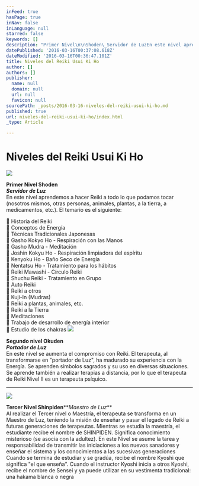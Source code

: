 ```yaml
---
inFeed: true
hasPage: true
inNav: false
inLanguage: null
starred: false
keywords: []
description: "Primer Nivel\n\nShoden\_Servidor de LuzEn este nivel aprendemos a hacer Reiki a todo lo que podamos tocar (nosotros mismos, otras \n\npersonas, animales, plantas, a la tierra, a medicamentos, etc.).\n\nEl temario es el siguiente:\_"
datePublished: '2016-03-16T00:37:08.618Z'
dateModified: '2016-03-16T00:36:47.101Z'
title: Niveles del Reiki Usui Ki Ho
author: []
authors: []
publisher:
  name: null
  domain: null
  url: null
  favicon: null
sourcePath: _posts/2016-03-16-niveles-del-reiki-usui-ki-ho.md
published: true
url: niveles-del-reiki-usui-ki-ho/index.html
_type: Article

---
```

# Niveles del Reiki Usui Ki Ho
![](https://s3-us-west-2.amazonaws.com/the-grid-img/p/33133d8dd15855dbee926989740bca3fe4d4b969.png)

**Primer Nivel
Shoden**  
**_Servidor de Luz_**  
En este nivel aprendemos a hacer Reiki a todo lo que podamos tocar (nosotros mismos, otras 
personas, animales, plantas, a la tierra, a medicamentos, etc.).
El temario es el siguiente: 

 Historia del Reiki  
 Conceptos de Energía  
 Técnicas Tradicionales Japonesas  
 Gasho Kokyo Ho - Respiración con las Manos  
 Gasho Mudra - Meditación  
 Joshin Kokyu Ho - Respiración limpiadora del espíritu  
 Kenyoku Ho - Baño Seco de Energía  
 Nentatsu Ho - Tratamiento para los hábitos  
 Reiki Mawashi - Círculo Reiki  
 Shuchu Reiki - Tratamiento en Grupo  
 Auto Reiki  
 Reiki a otros  
 Kuji-In (Mudras)  
 Reiki a plantas, animales, etc.  
 Reiki a la Tierra  
 Meditaciones  
 Trabajo de desarrollo de energía interior  
 Estudio de los chakras
![](https://s3-us-west-2.amazonaws.com/the-grid-img/p/c45c5197fe6d86db88ede25f92e7d2946c9a1481.png)

**Segundo nivel
Okuden**  
_**Portador de Luz**_  
En este nivel se aumenta el compromiso con Reiki. El terapeuta, al transformarse en 
"portador de Luz", ha madurado su experiencia con la Energía.
Se aprenden símbolos sagrados y su uso en diversas situaciones. Se aprende también a 
realizar terapias a distancia, por lo que el terapeuta de Reiki Nivel II es un terapeuta 
psíquico. 

****
![](https://s3-us-west-2.amazonaws.com/the-grid-img/p/2ee22dfa75d1d4222564ffe710f1af83ad0a93b8.png)

**Tercer Nivel
Shinpiden****_Maestro de Luz_**  
Al realizar el Tercer nivel o Maestría, el terapeuta se transforma en un Maestro de Luz, 
teniendo la misión de enseñar y pasar el legado de Reiki a futuras generaciones de 
terapeutas.
Mientras se estudia la maestría, el estudiante recibe el nombre de SHINPIDEN.
Significa conocimiento misterioso (se asocia con la adultez).
En este Nivel se asume la tarea y responsabilidad de transmitir las iniciaciones a los 
nuevos sanadores y enseñar el sistema y los conocimientos a las sucesivas generaciones
Cuando se termina de estudiar y se gradúa, recibe el nombre Kyoshi que significa "el que 
enseña".
Cuando el instructor Kyoshi inicia a otros Kyoshi, recibe el nombre de Sensei y ya puede 
utilizar en su vestimenta tradicional: una hakama blanca o negra